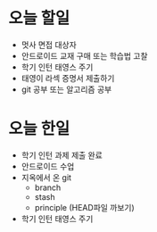 # 오늘 할일
- 멋사 면접 대상자
- 안드로이드 교재 구매 또는 학습법 고찰
- 학기 인턴 태영스 주기
- 태영이 라섹 증명서 제출하기
- git 공부 또는 알고리즘 공부

# 오늘 한일
- 학기 인턴 과제 제출 완료
- 안드로이드 수업
- 지옥에서 온 git
    - branch
    - stash
    - principle (HEAD파일 까보기)
- 학기 인턴 태영스 주기 
